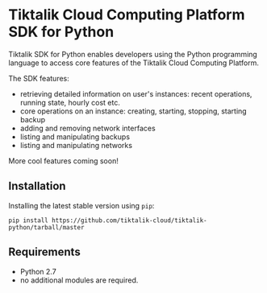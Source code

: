 # Tiktalik Cloud Computing Platform SDK for Python

Tiktalik SDK for Python enables developers using the Python programming
language to access core features of the Tiktalik Cloud Computing Platform.

The SDK features:

 * retrieving detailed information on user's instances: recent operations,
   running state, hourly cost etc.
 * core operations on an instance: creating, starting, stopping, starting backup
 * adding and removing network interfaces
 * listing and manipulating backups
 * listing and manipulating networks
 
 More cool features coming soon!

## Installation

Installing the latest stable version using `pip`:

`pip install https://github.com/tiktalik-cloud/tiktalik-python/tarball/master`

## Requirements

 * Python 2.7
 * no additional modules are required.
